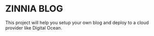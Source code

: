 # ZINNIA BLOG

This project will help you setup your own blog and deploy to a cloud provider like Digital Ocean.
